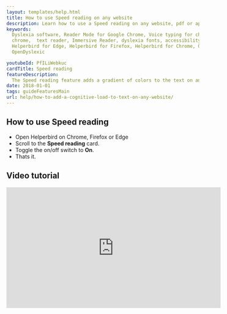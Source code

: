 ```yaml
---
layout: templates/help.html
title: How to use Speed reading on any website
description: Learn how to use a Speed reading on any website, pdf or app.
keywords:
  Dyslexia software, Reader Mode for Google Chrome, Voice typing for chrome, Text to speech for
  chrome,  text reader, Immersive Reader, dyslexia fonts, accessibility software, dyslexia software,
  Helperbird for Edge, Helperbird for Firefox, Helperbird for Chrome, Opendyslexic for Chrome,
  OpenDyslexic

youtubeId: PfILiWebkuc
cardTitle: Speed reading
featureDescription:
  The Speed reading feature adds a gradient of colors to the text on any website, pdf or app.
date: 2018-01-01
tags: guideFeaturesMain
url: help/how-to-add-a-cognitive-load-to-text-on-any-website/
---
```


## How to use Speed reading

- Open Helperbird on Chrome, Firefox or Edge
- Scroll to the **Speed reading** card.
- Toggle the on/off switch to **On**.
- Thats it.

## Video tutorial

<iframe
    width="560"
    height="315"
    src="https://www.youtube.com/embed/e9FEZQVcrLk"
    title="YouTube video player"
    frameborder="0"
    allow="accelerometer; autoplay; clipboard-write; encrypted-media; gyroscope; picture-in-picture"
    allowfullscreen
  ></iframe>
